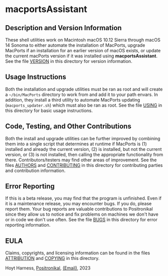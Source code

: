 # macportsAssistant

## Description and Version Information
These shell utilities work on Macintosh macOS 10.12 Sierra through macOS 14 Sonoma to either automate the installation of MacPorts, upgrade MacPorts if an installation for an earlier version of macOS exists, or update the current macPorts version if it was installed using **macportsAssistant**. See the file [VERSION](VERSION) in this directory for version information.

## Usage Instructions
Both the installation and upgrade utilities must be ran as root and will create a `~/bin/MacPorts` directory to work from and add it to your path envars. In addition, they install a third utility to automate MacPorts updating (`macports_updater.sh`) which must also be ran as root. See the file [USING](USING) in this directory for basic usage instructions.

## Code, Testing, and Other Contributions
Both the install and upgrade utilities can be further improved by combining them into a single script that determines at runtime if MacPorts is (1) installed and already the current version, (2) is installed, but not the current version, or (3) is not installed, then calling the appropriate functionality from there. Contributors/testers may find other areas of improvement. See the files [AUTHORS](AUTHORS) and [CONTRIBUTING](CONTRIBUTING) in this directory for contributing parties and contribution information.

## Error Reporting
If this is a beta release, you may find that the program is unfinished. Even if it is a maintenance release, you may encounter bugs. If you do, please report them. Your bug reports are valuable contributions to Positronikal since they allow us to notice and fix problems on machines we don't have or in code we don't use often. See the file [BUGS](BUGS) in this directory for error reporting information.

## EULA
Claims, copyrights, and licensing information can be found in the files [ATTRIBUTION](ATTRIBUTION) and [COPYING](COPYING) in this directory.

Hoyt Harness, [Positronikal](https://positronikal.github.io/), [(Email)](mailto:hoyt.harness@gmail.com), 2023
